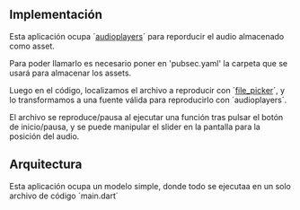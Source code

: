 ## Implementación

Esta aplicación ocupa ´[audioplayers](https://pub.dev/packages/audioplayers)´ para reporducir el audio almacenado como asset.

Para poder llamarlo es necesario poner en 'pubsec.yaml' la carpeta que se usará para almacenar los assets.

Luego en el código, localizamos el archivo a reproducir con ´[file_picker](https://pub.dev/packages/file_picker)´, y lo transformamos a una fuente válida para reproducirlo con ´audioplayers´.

El archivo se reproduce/pausa al ejecutar una función tras pulsar el botón de inicio/pausa, y se puede manipular el slider en la pantalla para la posición del audio.

## Arquitectura

Esta aplicación ocupa un modelo simple, donde todo se ejecutaa en un solo archivo de código ´main.dart´
